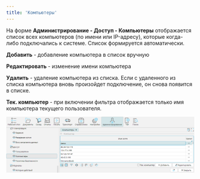 ```yaml
---
title: 'Компьютеры'
---
```


На форме **Администрирование - Доступ - Компьютеры** отображается список всех компьютеров (по имени или IP-адресу), 
которые когда-либо подключались к системе. Список формируется автоматически.

**Добавить** - добавление компьютера в список вручную

**Редактировать** - изменение имени компьютера

**Удалить** - удаление компьютера из списка. Если с удаленного из списка компьютера вновь произойдет подключение, он снова появится в списке.

**Тек. компьютер** - при включении фильтра отображается только имя компьютера текущего пользователя.

![](img/computers1.png)  

